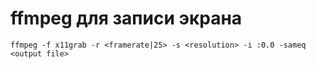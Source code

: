 # ffmpeg для записи экрана

```
ffmpeg -f x11grab -r <framerate|25> -s <resolution> -i :0.0 -sameq <output file>
```
